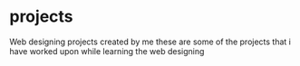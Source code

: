 # projects
Web designing projects created by me
these are some of the projects that i have worked upon while learning the web designing 
